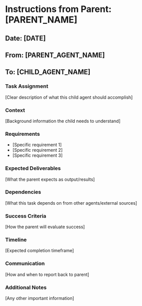 # Instructions from Parent: [PARENT_NAME]

## Date: [DATE]
## From: [PARENT_AGENT_NAME]
## To: [CHILD_AGENT_NAME]

### Task Assignment
[Clear description of what this child agent should accomplish]

### Context
[Background information the child needs to understand]

### Requirements
- [Specific requirement 1]
- [Specific requirement 2]
- [Specific requirement 3]

### Expected Deliverables
[What the parent expects as output/results]

### Dependencies
[What this task depends on from other agents/external sources]

### Success Criteria
[How the parent will evaluate success]

### Timeline
[Expected completion timeframe]

### Communication
[How and when to report back to parent]

### Additional Notes
[Any other important information]